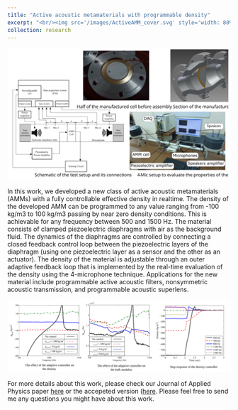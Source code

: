 ```yaml
---
title: "Active acoustic metamaterials with programmable density"
excerpt: "<br/><img src='/images/ActiveAMM_cover.svg' style='width: 80%'>"
collection: research
---
```



<img src='/images/ActiveAMM.svg'>

In this work, we developed a new class of active acoustic metamaterials (AMMs) with a fully controllable effective 
density in realtime. The density of the developed AMM can be programmed to any value ranging from -100 kg/m3 to 100 kg/m3 passing by near zero density
conditions. This is achievable for any frequency between 500 and 1500 Hz. The material consists
of clamped piezoelectric diaphragms with air as the background fluid. The dynamics of the diaphragms
are controlled by connecting a closed feedback control loop between the piezoelectric
layers of the diaphragm (using one piezoelectric layer as a sensor and the other as an actuator). 
The density of the material is adjustable through an outer adaptive feedback
loop that is implemented by the real-time evaluation of the density using the 4-microphone
technique. Applications for the new material include programmable active acoustic filters, nonsymmetric
acoustic transmission, and programmable acoustic superlens.


<img src='/images/ActiveAMMRes.svg'>

For more details about this work, please check our Journal of Applied Physics paper [here](https://doi.org/10.1063/1.4979020) or the accepeted version ([here]({{site.base_path}}}/files/papers/allam_experimental_2017.pdf).
Please feel free to send me any questions you might have about this work.
